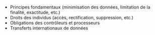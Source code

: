 - Principes fondamentaux (minimisation des données, limitation de la finalité, exactitude, etc.)
- Droits des individus (accès, rectification, suppression, etc.)
- Obligations des contrôleurs et processeurs
- Transferts internationaux de données